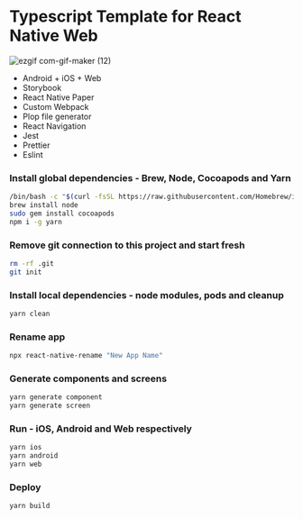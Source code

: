 # Typescript Template for React Native Web

![ezgif com-gif-maker (12)](https://user-images.githubusercontent.com/19613367/118410958-ce345400-b6af-11eb-922d-2697ceb17b82.gif)

* Android + iOS + Web
* Storybook
* React Native Paper
* Custom Webpack
* Plop file generator
* React Navigation
* Jest
* Prettier
* Eslint

### Install global dependencies - Brew, Node, Cocoapods and Yarn

```sh
/bin/bash -c "$(curl -fsSL https://raw.githubusercontent.com/Homebrew/install/master/install.sh)"
brew install node
sudo gem install cocoapods
npm i -g yarn
```

### Remove git connection to this project and start fresh

```sh
rm -rf .git
git init
```

### Install local dependencies - node modules, pods and cleanup

```sh
yarn clean
```

### Rename app

```sh
npx react-native-rename "New App Name"
```

### Generate components and screens

```sh
yarn generate component
yarn generate screen
```

### Run - iOS, Android and Web respectively

```sh
yarn ios
yarn android
yarn web
```

### Deploy

```sh
yarn build
```
